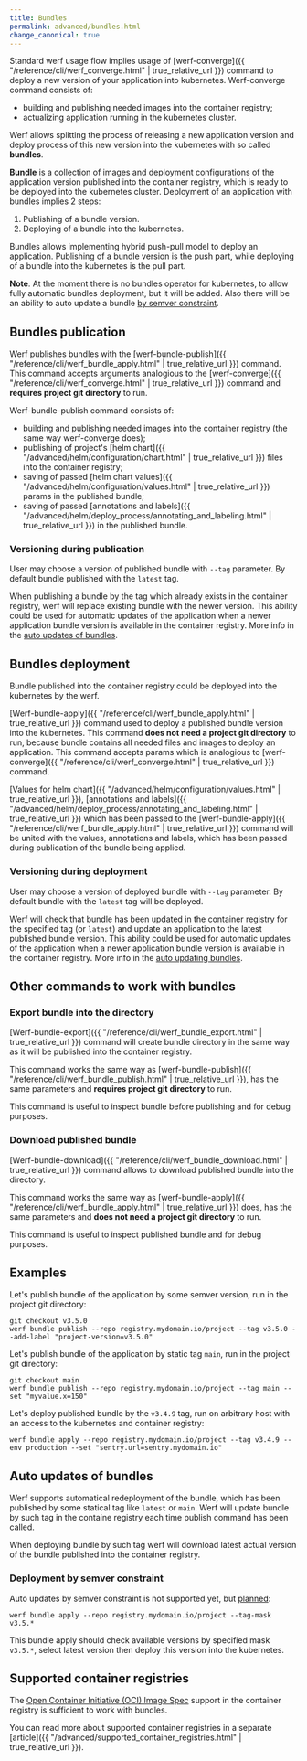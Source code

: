 ```yaml
---
title: Bundles
permalink: advanced/bundles.html
change_canonical: true
---
```


Standard werf usage flow implies usage of [werf-converge]({{ "/reference/cli/werf_converge.html" | true_relative_url }}) command to deploy a new version of your application into kubernetes. Werf-converge command consists of:
 - building and publishing needed images into the container registry;
 - actualizing application running in the kubernetes cluster.

Werf allows splitting the process of releasing a new application version and deploy process of this new version into the kubernetes with so called **bundles**.

**Bundle** is a collection of images and deployment configurations of the application version published into the container registry, which is ready to be deployed into the kubernetes cluster. Deployment of an application with bundles implies 2 steps:
 1. Publishing of a bundle version.
 2. Deploying of a bundle into the kubernetes.

Bundles allows implementing hybrid push-pull model to deploy an application. Publishing of a bundle version is the push part, while deploying of a bundle into the kubernetes is the pull part.

**Note**. At the moment there is no bundles operator for kubernetes, to allow fully automatic bundles deployment, but it will be added. Also there will be an ability to auto update a bundle [by semver constraint](#deployment-by-semver-constraint).

## Bundles publication

Werf publishes bundles with the [werf-bundle-publish]({{ "/reference/cli/werf_bundle_apply.html" | true_relative_url }}) command. This command accepts arguments analogious to the [werf-converge]({{ "/reference/cli/werf_converge.html" | true_relative_url }}) command and **requires project git directory** to run.

Werf-bundle-publish command consists of:
 - building and publishing needed images into the container registry (the same way werf-converge does);
 - publishing of project's [helm chart]({{ "/advanced/helm/configuration/chart.html" | true_relative_url }}) files into the container registry;
 - saving of passed [helm chart values]({{ "/advanced/helm/configuration/values.html" | true_relative_url }}) params in the published bundle;
 - saving of passed [annotations and labels]({{ "/advanced/helm/deploy_process/annotating_and_labeling.html" | true_relative_url }}) in the published bundle.

### Versioning during publication

User may choose a version of published bundle with `--tag` parameter. By default bundle published with the `latest` tag.

When publishing a bundle by the tag which already exists in the container registry, werf will replace existing bundle with the newer version. This ability could be used for automatic updates of the application when a newer application bundle version is available in the container registry. More info in the [auto updates of bundles](#auto-updates-of-bundles).

## Bundles deployment

Bundle published into the container registry could be deployed into the kubernetes by the werf.

[Werf-bundle-apply]({{ "/reference/cli/werf_bundle_apply.html" | true_relative_url }}) command used to deploy a published bundle version into the kubernetes. This command **does not need a project git directory** to run, because bundle contains all needed files and images to deploy an application. This command accepts params which is analogious to [werf-converge]({{ "/reference/cli/werf_converge.html" | true_relative_url }}) command.

[Values for helm chart]({{ "/advanced/helm/configuration/values.html" | true_relative_url }}), [annotations and labels]({{ "/advanced/helm/deploy_process/annotating_and_labeling.html" | true_relative_url }}) which has been passed to the [werf-bundle-apply]({{ "/reference/cli/werf_bundle_apply.html" | true_relative_url }}) command will be united with the values, annotations and labels, which has been passed during publication of the bundle being applied.

### Versioning during deployment

User may choose a version of deployed bundle with `--tag` parameter. By default bundle with the `latest` tag will be deployed.

Werf will check that bundle has been updated in the container registry for the specified tag (or `latest`) and update an application to the latest published bundle version. This ability could be used for automatic updates of the application when a newer application bundle version is available in the container registry. More info in the [auto updating bundles](#auto-updates-of-bundles).

## Other commands to work with bundles

### Export bundle into the directory

[Werf-bundle-export]({{ "/reference/cli/werf_bundle_export.html" | true_relative_url }}) command will create bundle directory in the same way as it will be published into the container registry.

This command works the same way as [werf-bundle-publish]({{ "/reference/cli/werf_bundle_publish.html" | true_relative_url }}), has the same parameters and **requires project git directory** to run.

This command is useful to inspect bundle before publishing and for debug purposes.

### Download published bundle

[Werf-bundle-download]({{ "/reference/cli/werf_bundle_download.html" | true_relative_url }}) command allows to download published bundle into the directory.

This command works the same way as [werf-bundle-apply]({{ "/reference/cli/werf_bundle_apply.html" | true_relative_url }}) does, has the same parameters and **does not need a project git directory** to run.

This command is useful to inspect published bundle and for debug purposes.

## Examples

Let's publish bundle of the application by some semver version, run in the project git directory:

```
git checkout v3.5.0
werf bundle publish --repo registry.mydomain.io/project --tag v3.5.0 --add-label "project-version=v3.5.0"
```

Let's publish bundle of the application by static tag `main`, run in the project git directory:

```
git checkout main
werf bundle publish --repo registry.mydomain.io/project --tag main --set "myvalue.x=150"
```

Let's deploy published bundle by the `v3.4.9` tag, run on arbitrary host with an access to the kubernetes and container registry:

```
werf bundle apply --repo registry.mydomain.io/project --tag v3.4.9 --env production --set "sentry.url=sentry.mydomain.io"
```

## Auto updates of bundles

Werf supports automatical redeployment of the bundle, which has been published by some statical tag like `latest` or `main`. Werf will update bundle by such tag in the containe registry each time publish command has been called.

When deploying bundle by such tag werf will download latest actual version of the bundle published into the container registry.

### Deployment by semver constraint

Auto updates by semver constraint is not supported yet, but [planned](https://github.com/werf/werf/issues/3169):

```
werf bundle apply --repo registry.mydomain.io/project --tag-mask v3.5.*
```

This bundle apply should check available versions by specified mask `v3.5.*`, select latest version then deploy this version into the kubernetes.

## Supported container registries

The [Open Container Initiative (OCI) Image Spec](https://github.com/opencontainers/image-spec) support in the container registry is sufficient to work with bundles.

You can read more about supported container registries in a separate [article]({{ "/advanced/supported_container_registries.html" | true_relative_url }}).
